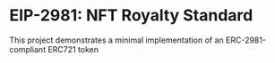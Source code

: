 # EIP-2981: NFT Royalty Standard

This project demonstrates a minimal implementation of an ERC-2981-compliant ERC721 token